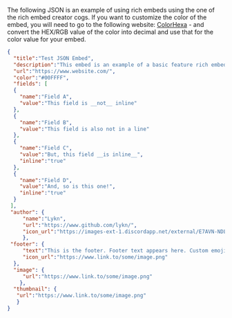 The following JSON is an example of using rich embeds using the one of the rich embed creator cogs. If you want to customize the color of the embed, you will need to go to the following website: [ColorHexa](https://www.colorhexa.com) - and convert the HEX/RGB value of the color into decimal and use that for the color value for your embed.

```json 
{
  "title":"Test JSON Embed",
  "description":"This embed is an example of a basic feature rich embed\n\nNew lines can be added by adding a `\n`\n`Code Block` are also supported\n`**Bold**`**is supported**\n`*Italics*` *are also supported*\n`__Underline__` __also works__\n\n[Hyperlinks](https://www.github.com/) also works!\n\nYou can also use emojis. Default ones like :one: or :two: would work normally. While custom ones like <a:thonking:873475795400658944>, can be used but, by adding a `\` before the emoji's first `:`(EG: `\:emoji_name:`).\nThe emoji would transform to this format `<a:emoji_name:{a_bunch_of_numbers}>`",
  "url":"https://www.website.com/",
  "color":"#00FFFF",
  "fields": [
  {
    "name":"Field A",
    "value":"This field is __not__ inline"
  },
  {
    "name":"Field B",
    "value":"This field is also not in a line"
  },
  {
    "name":"Field C",
    "value":"But, this field __is inline__",
    "inline":"true"
  },
  {
    "name":"Field D",
    "value":"And, so is this one!",
    "inline":"true"
  }
 ],
 "author": { 
     "name":"Lykn",
     "url":"https://www.github.com/lykn/",
     "icon_url":"https://images-ext-1.discordapp.net/external/E7AVN-NDLGG7RDUthVklziwBDjlMeTZdN9TX-SJhJ7g/%3Fsize%3D1024/https/cdn.discordapp.com/avatars/779347811099475978/a_b34da4dffa6c02a7d3f3e98698caa1eb.gif?width=364&height=364"
     },
 "footer": {
     "text":"This is the footer. Footer text appears here. Custom emojis, and text modifications __won't__ work here",
     "icon_url":"https://www.link.to/some/image.png"
  },
  "image": {
     "url":"https://www.link.to/some/image.png"
    },
  "thumbnail": {
   "url":"https://www.link.to/some/image.png"
   }
}
```
